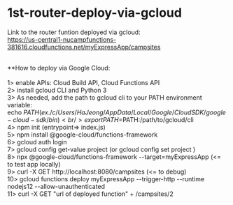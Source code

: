 # 1st-router-deploy-via-gcloud

Link to the router funtion deployed via gcloud:<br />
https://us-central1-nucampfunctions-381616.cloudfunctions.net/myExpressApp/campsites<br /><br />

**How to deploy via Google Cloud: <br /><br />
1> enable APIs: Cloud Build API, Cloud Functions API <br />
2> install gcloud CLI and Python 3 <br />
3> As needed, add the path to gcloud cli to your PATH environment variable: <br />
    echo $PATH (ex. /c/Users/HaJeong/AppData/Local/Google/Cloud SDK/google-cloud-sdk/bin) <br />
    export PATH=$PATH:/path/to/gcloud/cli  <br />
4> npm init (entrypoint=> index.js) <br />
5> npm install @google-cloud/functions-framework <br />
6> gcloud auth login <br />
7> gcloud config get-value project (or gcloud config set project <project ID>) <br /> 
8> npx @google-cloud/functions-framework --target=myExpressApp (<= to test app locally) <br />
9> curl -X GET http://localhost:8080/campsites (<= to debug) <br />
10> gcloud functions deploy myExpressApp --trigger-http --runtime nodejs12 --allow-unauthenticated <br />
11> curl -X GET "url of deployed function" + /campsites/2 <br />
